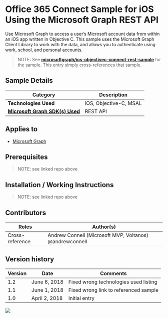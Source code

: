 # Office 365 Connect Sample for iOS Using the Microsoft Graph REST API

Use Microsoft Graph to access a user’s Microsoft account data from within an iOS app written in Objective C. This sample uses the Microsoft Graph Client Library to work with the data, and allows you to authenticate using work, school, and personal accounts.

> NOTE: See **[microsoftgraph/ios-objectivec-connect-rest-sample](https://github.com/microsoftgraph/ios-objectivec-connect-rest-sample)** for the sample. This entry simply cross-references that sample.

## Sample Details

|               Category               |      Description       |
| ------------------------------------ | ---------------------- |
| **Technologies Used**                | iOS, Objective-C, MSAL |
| **[Microsoft Graph SDK(s) Used][1]** | REST API               |

## Applies to

* [Microsoft Graph](https://developer.microsoft.com/en-us/graph)

## Prerequisites

> NOTE: see linked repo above

## Installation / Working Instructions

> NOTE: see linked repo above

## Contributors

|      Roles      |                        Author(s)                        |
| --------------- | ------------------------------------------------------- |
| Cross-reference | Andrew Connell (Microsoft MVP, Voitanos) @andrewconnell |

## Version history

| Version |     Date      |               Comments                |
| ------- | ------------- | ------------------------------------- |
| 1.2     | June 6, 2018  | Fixed wrong technologies used listing |
| 1.1     | June 1, 2018  | Fixed wrong link to referenced sample |
| 1.0     | April 2, 2018 | Initial entry                         |

[1]: https://developer.microsoft.com/en-us/graph/code-samples-and-sdks

<img src="https://telemetry.sharepointpnp.com/msgraph-community-samples/samples/ios-objectivec-connect-rest" />